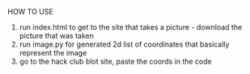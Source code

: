 HOW TO USE

1. run index.html to get to the site that takes a picture - download the picture that was taken
2. run image.py for generated 2d list of coordinates that basically represent the image
3. go to the hack club blot site, paste the coords in the code